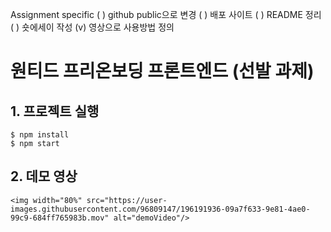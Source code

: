 Assignment specific
( ) github public으로 변경
( ) 배포 사이트
( ) README 정리
( ) 숏에세이 작성
(v) 영상으로 사용방법 정의

# 원티드 프리온보딩 프론트엔드 (선발 과제)

## 1. 프로젝트 실행
```
$ npm install
$ npm start
```

## 2. 데모 영상
```
<img width="80%" src="https://user-images.githubusercontent.com/96809147/196191936-09a7f633-9e81-4ae0-99c9-684ff765983b.mov" alt="demoVideo"/>
```

